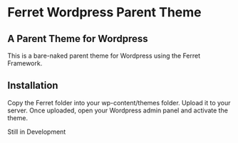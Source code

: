 Ferret Wordpress Parent Theme
=============================

A Parent Theme for Wordpress
----------------------------

This is a bare-naked parent theme for Wordpress using the Ferret Framework.


Installation
------------
Copy the Ferret folder into your wp-content/themes folder. Upload it to your server. Once uploaded, open your Wordpress admin panel and activate the theme.



Still in Development